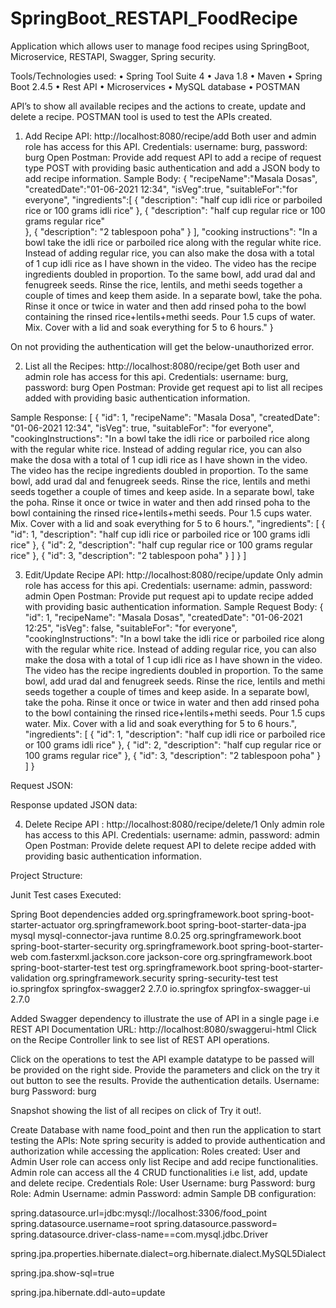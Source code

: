 # SpringBoot_RESTAPI_FoodRecipe
Application which allows user to manage food recipes using SpringBoot, Microservice, RESTAPI, Swagger, Spring security.

Tools/Technologies used:
•	Spring Tool Suite 4
•	Java 1.8 
•	Maven
•	Spring Boot 2.4.5
•	Rest API
•	Microservices
•	MySQL database
•	POSTMAN

API’s to show all available recipes and the actions to create, update and delete a recipe.
POSTMAN tool is used to test the APIs created.
1.	Add Recipe API: http://localhost:8080/recipe/add
Both user and admin role has access for this API.
Credentials: username: burg, password: burg
Open Postman:
Provide add request API to add a recipe of request type POST with providing basic authentication and add a JSON body to add recipe information.
Sample Body:
{
	"recipeName":"Masala Dosas",
	"createdDate":"01-06-2021 12:34",
	"isVeg":true,
	"suitableFor":"for everyone",
	"ingredients":[
		{
		"description": "half cup idli rice or parboiled rice or 100 grams idli rice"
		},
		{
		"description": "half cup regular rice or 100 grams regular rice"	
		},
		{
		"description": "2 tablespoon poha"
		}
	],
	"cooking instructions": "In a bowl take the idli rice or parboiled rice along with the regular white rice. Instead of adding regular rice, you can also make the dosa with a total of 1 cup idli rice as I have shown in the video. The video has the recipe ingredients doubled in proportion. To the same bowl, add urad dal and fenugreek seeds. Rinse the rice, lentils, and methi seeds together a couple of times and keep them aside. In a separate bowl, take the poha. Rinse it once or twice in water and then add rinsed poha to the bowl containing the rinsed rice+lentils+methi seeds. Pour 1.5 cups of water. Mix. Cover with a lid and soak everything for 5 to 6 hours."
}

 
 
 

On not providing the authentication will get the below-unauthorized error.

 



2.	List all the Recipes: http://localhost:8080/recipe/get
Both user and admin role has access for this api.
Credentials: username: burg, password: burg
Open Postman:
Provide get request api to list all recipes added with providing basic authentication information.

 

Sample Response:
[
    {
        "id": 1,
        "recipeName": "Masala Dosa",
        "createdDate": "01-06-2021 12:34",
        "isVeg": true,
        "suitableFor": "for everyone",
        "cookingInstructions": "In a bowl take the idli rice or parboiled rice along with the regular white rice. Instead of adding regular rice, you can also make the dosa with a total of 1 cup idli rice as I have shown in the video. The video has the recipe ingredients doubled in proportion. To the same bowl, add urad dal and fenugreek seeds. Rinse the rice, lentils and methi seeds together a couple of times and keep aside. In a separate bowl, take the poha. Rinse it once or twice in water and then add rinsed poha to the bowl containing the rinsed rice+lentils+methi seeds. Pour 1.5 cups water. Mix. Cover with a lid and soak everything for 5 to 6 hours.",
        "ingredients": [
            {
                "id": 1,
                "description": "half cup idli rice or parboiled rice or 100 grams idli rice"
            },
            {
                "id": 2,
                "description": "half cup regular rice or 100 grams regular rice"
            },
            {
                "id": 3,
                "description": "2 tablespoon poha"
            }
        ]
    }
]

3.	Edit/Update Recipe API: http://localhost:8080/recipe/update
Only admin role has access for this api.
Credentials: username: admin, password: admin
Open Postman:
Provide put request api to update recipe added with providing basic authentication information.
Sample Request Body:
{
    "id": 1,
    "recipeName": "Masala Dosas",
    "createdDate": "01-06-2021 12:25",
    "isVeg": false,
    "suitableFor": "for everyone",
    "cookingInstructions": "In a bowl take the idli rice or parboiled rice along with the regular white rice. Instead of adding regular rice, you can also make the dosa with a total of 1 cup idli rice as I have shown in the video. The video has the recipe ingredients doubled in proportion. To the same bowl, add urad dal and fenugreek seeds. Rinse the rice, lentils and methi seeds together a couple of times and keep aside. In a separate bowl, take the poha. Rinse it once or twice in water and then add rinsed poha to the bowl containing the rinsed rice+lentils+methi seeds. Pour 1.5 cups water. Mix. Cover with a lid and soak everything for 5 to 6 hours.",
    "ingredients": [
        {
            "id": 1,
            "description": "half cup idli rice or parboiled rice or 100 grams idli rice"
        },
        {
            "id": 2,
            "description": "half cup regular rice or 100 grams regular rice"
        },
        {
            "id": 3,
            "description": "2 tablespoon poha"
        }
    ]
}

 
Request JSON:
 
Response updated JSON data:
 
4.	Delete Recipe API : http://localhost:8080/recipe/delete/1
Only admin role has access to this API.
Credentials: username: admin, password: admin
Open Postman:
Provide delete request API to delete recipe added with providing basic authentication information.
 

Project Structure:
 

Junit Test cases Executed:
 

Spring Boot dependencies added
<dependencies>
		<dependency>
			<groupId>org.springframework.boot</groupId>
			<artifactId>spring-boot-starter-actuator</artifactId>
		</dependency>
		<dependency>
			<groupId>org.springframework.boot</groupId>
			<artifactId>spring-boot-starter-data-jpa</artifactId>
		</dependency>
		<dependency>
			<groupId>mysql</groupId>
			<artifactId>mysql-connector-java</artifactId>
			<scope>runtime</scope>
			<version>8.0.25</version>
		</dependency>
		<dependency>
			<groupId>org.springframework.boot</groupId>
			<artifactId>spring-boot-starter-security</artifactId>
		</dependency>
		<dependency>
			<groupId>org.springframework.boot</groupId>
			<artifactId>spring-boot-starter-web</artifactId>
		</dependency>
		<dependency>
		    <groupId>com.fasterxml.jackson.core</groupId>
		    <artifactId>jackson-core</artifactId>
		</dependency>
		<dependency>
			<groupId>org.springframework.boot</groupId>
			<artifactId>spring-boot-starter-test</artifactId>
			<scope>test</scope>
		</dependency>
		<dependency> 
		    <groupId>org.springframework.boot</groupId> 
		    <artifactId>spring-boot-starter-validation</artifactId> 
		</dependency>
		<dependency>
			<groupId>org.springframework.security</groupId>
			<artifactId>spring-security-test</artifactId>
			<scope>test</scope>
		</dependency>
		<dependency>
			<groupId>io.springfox</groupId>
			<artifactId>springfox-swagger2</artifactId>
			<version>2.7.0</version>
		</dependency>
		<dependency>
			<groupId>io.springfox</groupId>
			<artifactId>springfox-swagger-ui</artifactId>
			<version>2.7.0</version>
		</dependency>
	</dependencies>

Added Swagger dependency to illustrate the use of API in a single page i.e REST API Documentation
URL: http://localhost:8080/swaggerui-html
Click on the Recipe Controller link to see list of REST API operations.
 




Click on the operations to test the API example datatype to be passed will be provided on the right side.
Provide the parameters and click on the try it out button to see the results. Provide the authentication details. 
Username: burg Password: burg 
 



Snapshot showing the list of all recipes on click of Try it out!.
 

Create Database with name food_point and then run the application to start testing the APIs:
Note spring security is added to provide authentication and authorization while accessing the application:
Roles created: User and Admin
User role can access only list Recipe and add recipe functionalities.
Admin role can access all the 4 CRUD functionalities i.e list, add, update and delete recipe.
Credentials
Role: User   Username: burg Password: burg
Role: Admin Username: admin Password: admin
Sample DB configuration:

spring.datasource.url=jdbc:mysql://localhost:3306/food_point
spring.datasource.username=root
spring.datasource.password=
spring.datasource.driver-class-name==com.mysql.jdbc.Driver

spring.jpa.properties.hibernate.dialect=org.hibernate.dialect.MySQL5Dialect

spring.jpa.show-sql=true

spring.jpa.hibernate.ddl-auto=update
